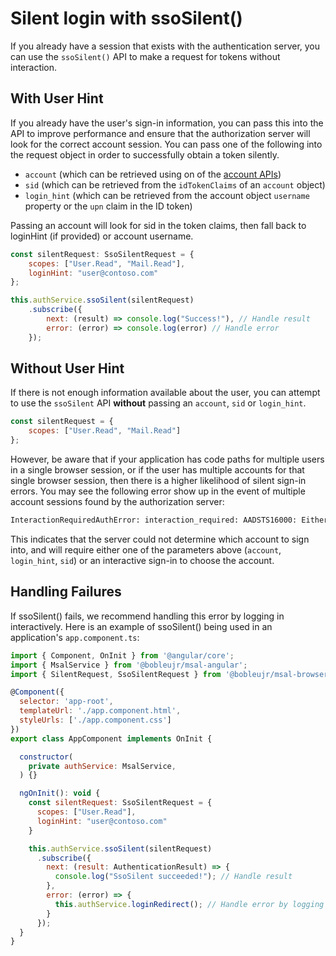 # Silent login with ssoSilent()

If you already have a session that exists with the authentication server, you can use the `ssoSilent()` API to make a request for tokens without interaction.

## With User Hint

If you already have the user's sign-in information, you can pass this into the API to improve performance and ensure that the authorization server will look for the correct account session. You can pass one of the following into the request object in order to successfully obtain a token silently.

- `account` (which can be retrieved using on of the [account APIs](./accounts.md))
- `sid` (which can be retrieved from the `idTokenClaims` of an `account` object)
- `login_hint` (which can be retrieved from the account object `username` property or the `upn` claim in the ID token)

Passing an account will look for sid in the token claims, then fall back to loginHint (if provided) or account username.

```js
const silentRequest: SsoSilentRequest = {
    scopes: ["User.Read", "Mail.Read"],
    loginHint: "user@contoso.com"
};

this.authService.ssoSilent(silentRequest)
    .subscribe({
        next: (result) => console.log("Success!"), // Handle result
        error: (error) => console.log(error) // Handle error
    });
```

## Without User Hint

If there is not enough information available about the user, you can attempt to use the `ssoSilent` API **without** passing an `account`, `sid` or `login_hint`.

```javascript
const silentRequest = {
    scopes: ["User.Read", "Mail.Read"]
};
```

However, be aware that if your application has code paths for multiple users in a single browser session, or if the user has multiple accounts for that single browser session, then there is a higher likelihood of silent sign-in errors. You may see the following error show up in the event of multiple account sessions found by the authorization server:

```txt
InteractionRequiredAuthError: interaction_required: AADSTS16000: Either multiple user identities are available for the current request or selected account is not supported for the scenario.
```

This indicates that the server could not determine which account to sign into, and will require either one of the parameters above (`account`, `login_hint`, `sid`) or an interactive sign-in to choose the account.

## Handling Failures

If ssoSilent() fails, we recommend handling this error by logging in interactively. Here is an example of ssoSilent() being used in an application's `app.component.ts`:

```js
import { Component, OnInit } from '@angular/core';
import { MsalService } from '@bobleujr/msal-angular';
import { SilentRequest, SsoSilentRequest } from '@bobleujr/msal-browser';

@Component({
  selector: 'app-root',
  templateUrl: './app.component.html',
  styleUrls: ['./app.component.css']
})
export class AppComponent implements OnInit {

  constructor(
    private authService: MsalService,
  ) {}

  ngOnInit(): void {
    const silentRequest: SsoSilentRequest = {
      scopes: ["User.Read"],
      loginHint: "user@contoso.com"
    }

    this.authService.ssoSilent(silentRequest)
      .subscribe({
        next: (result: AuthenticationResult) => {
          console.log("SsoSilent succeeded!"); // Handle result
        }, 
        error: (error) => {
          this.authService.loginRedirect(); // Handle error by logging in interactively
        }
      });
  }
}

```
